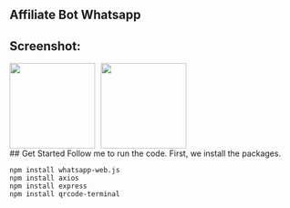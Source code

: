
## Affiliate Bot Whatsapp
## Screenshot:
<div style="display: flex; gap: 10px;">
    <img src="https://i.ibb.co/svymdLwg/Screenshot-20250305-023152-Whats-App.jpg" width="150">
    <img src="https://i.ibb.co/JjVjKvDg/Screenshot-20250305-023149-Whats-App.jpg" width="150">
</div>
## Get Started
Follow me to run the code. First, we install the packages.

```
npm install whatsapp-web.js
npm install axios
npm install express
npm install qrcode-terminal
```
